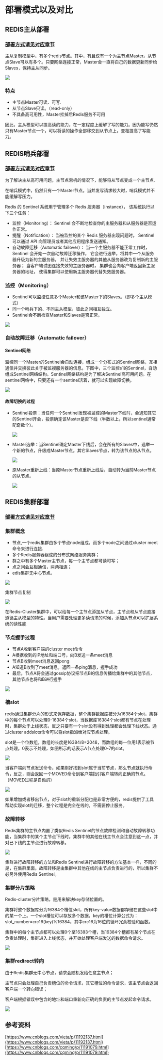 # 部署模式以及对比

## REDIS主从部署

### [部署方式请见对应章节](01-install.md)

主从复制模型中，有多个redis节点。其中，有且仅有一个为主节点Master。从节点Slave可以有多个。只要网络连接正常，Master会一直将自己的数据更新同步给Slaves，保持主从同步。

![](../../.gitbook/assets/deploy-model-master-slave-01.png)

### 特点

* 主节点Master可读、可写.
* 从节点Slave只读。（read-only）
* 不具备高可用性，Master挂掉后Redis服务不可用

因此，主从模型可以提高读的能力，在一定程度上缓解了写的能力。因为能写仍然只有Master节点一个，可以将读的操作全部移交到从节点上，变相提高了写能力。

## REDIS哨兵部署

### [部署方式请见对应章节](01-install.md)

为了解决主从高可用问题，主节点宕机的情况下，能够将从节点变成一个主节点.

在哨兵模式中，仍然只有一个Master节点。当并发写请求较大时，哨兵模式并不能缓解写压力。

Redis 的 Sentinel 系统用于管理多个 Redis 服务器（instance）， 该系统执行以下三个任务：

* 监控（Monitoring）： Sentinel 会不断地检查你的主服务器和从服务器是否运作正常。
* 提醒（Notification）： 当被监控的某个 Redis 服务器出现问题时， Sentinel 可以通过 API 向管理员或者其他应用程序发送通知。
* 自动故障迁移（Automatic failover）： 当一个主服务器不能正常工作时， Sentinel 会开始一次自动故障迁移操作， 它会进行选举，将其中一个从服务器升级为新的主服务器， 并让失效主服务器的其他从服务器改为复制新的主服务器； 当客户端试图连接失效的主服务器时， 集群也会向客户端返回新主服务器的地址， 使得集群可以使用新主服务器代替失效服务器。

### 监控（Monitoring）

* Sentinel可以监控任意多个Master和该Master下的Slaves。（即多个主从模式）
* 同一个哨兵下的、不同主从模型，彼此之间相互独立。
* Sentinel会不断检查Master和Slaves是否正常。

![](../../.gitbook/assets/deploy-model-sentinel-01.png)

### 自动故障迁移（Automatic failover）

#### Sentinel网络

监控同一个Master的Sentinel会自动连接，组成一个分布式的Sentinel网络，互相通信并交换彼此关于被监视服务器的信息。下图中，三个监控s1的Sentinel，自动组成Sentinel网络结构。Sentinel网络结构是为了解决Sentinel高可用问题。在sentinel网络中，只要还有一个sentinel活着，就可以实现故障切换。

![](../../.gitbook/assets/deploy-model-sentinel-02.png)

#### 故障切换的过程

*   Sentinel投票：当任何一个Sentinel发现被监控的Master下线时，会通知其它的Sentinel开会，投票确定该Master是否下线（半数以上，所以sentinel通常配奇数个）。

    ![](../../.gitbook/assets/deploy-model-sentinel-03.png)
*   Master选举：当Sentinel确定Master下线后，会在所有的Slaves中，选举一个新的节点，升级成Master节点。其它Slaves节点，转为该节点的从节点。

    ![](../../.gitbook/assets/deploy-model-sentinel-04.png)
*   原Master重新上线：当原Master节点重新上线后，自动转为当前Master节点的从节点。

    ![](../../.gitbook/assets/deploy-model-sentinel-05.png)

## REDIS集群部署

### [部署方式请见对应章节](01-install.md)

### 集群概念

* 节点,一个redis集群由多个节点node组成，而多个node之间通过cluster meet命令来进行连接.
* 多个Redis服务器组成的分布式网络服务集群；
* 群之中有多个Master主节点，每一个主节点都可读可写；
* 点之间会互相通信，两两相连；
* edis集群无中心节点。

![](../../.gitbook/assets/deploy-model-cluster-01.png)

集群节点复制

![](../../.gitbook/assets/deploy-model-cluster-02.png)

在Redis-Cluster集群中，可以给每一个主节点添加从节点，主节点和从节点直接遵循主从模型的特性。当用户需要处理更多读请求的时候，添加从节点可以扩展系统的读性能

### 节点握手过程

* 节点A收到客户端的cluster meet命令
* A根据收到的IP地址和端口号，向B发送一条meet消息
* 节点B收到meet消息返回pong
* A知道B收到了meet消息，返回一条ping消息，握手成功
* 最后，节点A将会通过gossip协议把节点B的信息传播给集群中的其他节点，其他节点也将和B进行握手

![](../../.gitbook/assets/deploy-model-cluster-06.jpeg)

### 槽slot

redis通过集群分片的形式来保存数据，整个集群数据库被分为16384个slot，集群中的每个节点可以处理0-16384个slot，当数据库16384个slot都有节点在处理时，集群处于上线状态，反之只要有一个slot没有得到处理都会处理下线状态。通过cluster addslots命令可以将slot指派给对应节点处理。

slot是一个位数组，数组的长度是16384/8=2048，而数组的每一位用1表示被节点处理，0表示不处理，如图所示的话表示A节点处理0-7的slot。

![](../../.gitbook/assets/deploy-model-cluster-07.jpeg)

当客户端向节点发送命令，如果刚好找到slot属于当前节点，那么节点就执行命令，反之，则会返回一个MOVED命令到客户端指引客户端转向正确的节点。（MOVED过程是自动的）

![](../../.gitbook/assets/deploy-model-cluster-08.png)

如果增加或者移出节点，对于slot的重新分配也是非常方便的，redis提供了工具帮助实现slot的迁移，整个过程是完全在线的，不需要停止服务。

### 故障转移

Redis集群的主节点内置了类似Redis Sentinel的节点故障检测和自动故障转移功能，当集群中的某个主节点下线时，集群中的其他在线主节点会注意到这一点，并对已下线的主节点进行故障转移。

![](../../.gitbook/assets/deploy-model-cluster-03.png)

集群进行故障转移的方法和Redis Sentinel进行故障转移的方法基本一样，不同的是，在集群里面，故障转移是由集群中其他在线的主节点负责进行的，所以集群不必另外使用Redis Sentinel。

### 集群分片策略

Redis-cluster分片策略，是用来解决key存储位置的。

集群将整个数据库分为16384个槽位slot，所有key-value数据都存储在这些slot中的某一个上。一个slot槽位可以存放多个数据，key的槽位计算公式为：slot_number=crc16(key)%16384，其中crc16为16位的循环冗余校验和函数。

集群中的每个主节点都可以处理0个至16383个槽，当16384个槽都有某个节点在负责处理时，集群进入上线状态，并开始处理客户端发送的数据命令请求。

![](../../.gitbook/assets/deploy-model-cluster-04.png)

### 集群redirect转向

由于Redis集群无中心节点，请求会随机发给任意主节点；

主节点只会处理自己负责槽位的命令请求，其它槽位的命令请求，该主节点会返回客户端一个转向错误；

客户端根据错误中包含的地址和端口重新向正确的负责的主节点发起命令请求。

![](../../.gitbook/assets/deploy-model-cluster-05.png)

## 参考资料

[https://www.cnblogs.com/vieta/p/11192137.html](https://www.cnblogs.com/vieta/p/11192137.html) [https://www.cnblogs.com/cqming/p/11191079.html](https://www.cnblogs.com/cqming/p/11191079.html)
